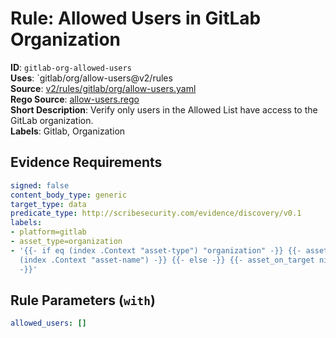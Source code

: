 # Rule: Allowed Users in GitLab Organization

**ID**: `gitlab-org-allowed-users`  
**Uses**: `gitlab/org/allow-users@v2/rules  
**Source**: [v2/rules/gitlab/org/allow-users.yaml](https://github.com/scribe-public/sample-policies/v2/rules/gitlab/org/allow-users.yaml)  
**Rego Source**: [allow-users.rego](https://github.com/scribe-public/sample-policies/v2/rules/gitlab/org/allow-users.rego)  
**Short Description**: Verify only users in the Allowed List have access to the GitLab organization.  
**Labels**: Gitlab, Organization

## Evidence Requirements

```yaml
signed: false
content_body_type: generic
target_type: data
predicate_type: http://scribesecurity.com/evidence/discovery/v0.1
labels:
- platform=gitlab
- asset_type=organization
- '{{- if eq (index .Context "asset-type") "organization" -}} {{- asset_on_target
  (index .Context "asset-name") -}} {{- else -}} {{- asset_on_target nil -}} {{- end
  -}}'
```
## Rule Parameters (`with`)

```yaml
allowed_users: []
```
